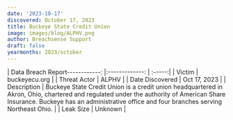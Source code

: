 ```yaml
---
date: '2023-10-17'
discovered: October 17, 2023
title: Buckeye State Credit Union
image: images/blog/ALPHV.png
author: Breachsense Support
draft: false
yearmonths: 2023/october
---
```


| Data Breach Report------------:     |:-------------:    | :-----:|
| Victim      | buckeyecu.org      | 
| Threat Actor      | ALPHV      | 
| Date Discovered      | Oct 17, 2023      | 
| Description      | Buckeye State Credit Union is a credit union headquartered in Akron, Ohio, chartered and regulated under the authority of American Share Insurance. Buckeye has an administrative office and four branches serving Northeast Ohio.      | 
| Leak Size      | Unknown      | 

